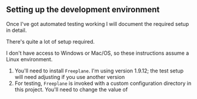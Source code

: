 ## Setting up the development environment

Once I've got automated testing working I will document the required setup in detail.

There's quite a lot of setup required.

I don't have access to Windows or Mac/OS, so these instructions assume a Linux environment.

1. You'll need to install `Freeplane`. I'm using version 1.9.12; the test setup will need adjusting if you use another 
version
2. For testing, `Freeplane` is invoked with a custom configuration directory in this project. You'll need to change 
   the value of 

